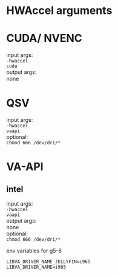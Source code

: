 # HWAccel arguments

# CUDA/ NVENC
input args:  
`-hwaccel`  
`cuda`  
output args:  
none  
# QSV
input args:  
`-hwaccel`  
`vaapi`  
optional:  
`chmod 666 /dev/dri/*`  
# VA-API
## intel
input args:  
`-hwaccel`  
`vaapi`  
output args:  
none  
optional:  
`chmod 666 /dev/dri/*`  

env variables for g5-8
```
LIBVA_DRIVER_NAME_JELLYFIN=i965
LIBVA_DRIVER_NAME=i965
```